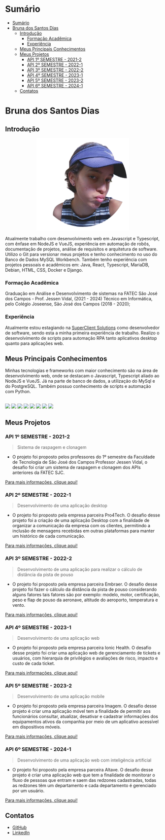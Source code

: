 # Sumário

- [Sumário](#sumário)
- [Bruna dos Santos Dias](#bruna-dos-santos-dias)
  - [Introdução](#introdução)
    - [Formação Acadêmica](#formação-acadêmica)
    - [Experiência](#experiência)
  - [Meus Principais Conhecimentos](#meus-principais-conhecimentos)
  - [Meus Projetos](#meus-projetos)
    - [API 1º SEMESTRE - 2021-2](#api-1º-semestre---2021-2)
    - [API 2º SEMESTRE - 2022-1](#api-2º-semestre---2022-1)
    - [API 3º SEMESTRE - 2022-2](#api-3º-semestre---2022-2)
    - [API 4º SEMESTRE - 2023-1](#api-4º-semestre---2023-1)
    - [API 5º SEMESTRE - 2023-2](#api-5º-semestre---2023-2)
    - [API 6º SEMESTRE - 2024-1](#api-6º-semestre---2024-1)
  - [Contatos](#contatos)

# Bruna dos Santos Dias

## Introdução

<div>
	<p align="center"><img src="/perfil.png" alt="Foto de perfil" class="center" width=300 ></p>
</div>

Atualmente trabalho com desenvolvimento web em Javascript e Typescript, com ênfase em NodeJS e VueJS, experiência em automação de robôs, documentação de projetos, análise de requisitos e arquitetura de software. Utilizo o Git para versionar meus projetos e tenho conhecimento no uso do Banco de Dados MySQL Workbench.
Também tenho experiência com projetos pessoais e acadêmicos em: Java, React, Typescript, MariaDB, Debian, HTML, CSS, Docker e Django.

### Formação Acadêmica

Graduação em Análise e Desenvolvimento de sistemas na FATEC São José dos Campos - Prof. Jessen Vidal, (2021 - 2024)
Técnico em Informática, pelo Colégio Joseense, São José dos Campos (2018 - 2020);

### Experiência

Atualmente estou estagiando na [SuperClient Solutions](https://superclient.com.br/) como desenvolvedor de software, sendo esta a minha primeira experiência de trabalho. Realizo o desenvolvimento de scripts para automação RPA tanto aplicativos desktop quanto para aplicações web.

## Meus Principais Conhecimentos

Minhas tecnologias e frameworks com maior conhecimento são na área de desenvolvimento web, onde se destacam o Javascript, Typescript aliado ao NodeJS e VueJS. Já na parte de banco de dados, a utilização do MySql e do PostgreSQL. Também possuo conhecimento de scripts e automação com Python.

<div style="display: inline_block"><br/>
    <img src="https://skillicons.dev/icons?i=js">
    <img src="https://skillicons.dev/icons?i=ts">
    <img src="https://skillicons.dev/icons?i=vue">
    <img src="https://skillicons.dev/icons?i=py">
    <img src="https://skillicons.dev/icons?i=react">
    <img src="https://skillicons.dev/icons?i=nodejs">
    <img src="https://skillicons.dev/icons?i=html">
    <img src="https://skillicons.dev/icons?i=css">
</div>

## Meus Projetos

### API 1º SEMESTRE - 2021-2

> Sistema de raspagem e clonagem

- O projeto foi proposto pelos professores do 1º semestre da Faculdade de Tecnologia de São José dos Campos Professor Jessen Vidal, o desafio foi criar um sistema de raspagem e clonagem dos APIs anteriores da FATEC SJC.

[Para mais informações, clique aqui!](https://github.com/brunadias3/PORTFOLIO-TG/blob/main/1-semestre/1-semestre.md)

### API 2º SEMESTRE - 2022-1

> Desenvolvimento de uma aplicação desktop

- O projeto foi proposto pela empresa parceira Pro4Tech. O desafio desse projeto foi a criação de uma aplicação Desktop com a finalidade de organizar a comunicação da empresa com os clientes, permitindo a inclusão de mensagens recebidas em outras plataformas para manter um histórico de cada comunicação.

[Para mais informações, clique aqui!](https://github.com/brunadias3/PORTFOLIO-TG/blob/main/2-semestre/2-semestre.md)

### API 3º SEMESTRE - 2022-2

> Desenvolvimento de uma aplicação para realizar o cálculo de distância da pista de pouso

- O projeto foi proposto pela empresa parceira Embraer. O desafio desse projeto foi fazer o cálculo da distância da pista de pouso considerando alguns fatores tais fatores são por exemplo: modelo, motor, certificação, peso e flap de pouso da aeronave, altitude do aeroporto, temperatura e vento.

[Para mais informações, clique aqui!](https://github.com/brunadias3/PORTFOLIO-TG/blob/main/3-semestre/3-semestre.md)


### API 4º SEMESTRE - 2023-1

> Desenvolvimento de uma aplicação web 

- O projeto foi proposto pela empresa parceira Ionic Health. O desafio desse projeto foi criar uma aplicação web de gerenciamento de tickets e usuários, com hierarquia de privilégios e avaliações de risco, impacto e custo de cada ticket.

[Para mais informações, clique aqui!](https://github.com/brunadias3/PORTFOLIO-TG/blob/main/4-semestre/4-semestre.md)

### API 5º SEMESTRE - 2023-2

> Desenvolvimento de uma aplicação mobile

- O projeto foi proposto pela empresa parceira Imagem. O desafio desse projeto é criar uma aplicação móvel tem a finalidade de permitir aos funcionários consultar, atualizar, desativar e cadastrar informações dos equipamentos ativos da companhia por meio de um aplicativo acessível em dispositivos móveis.

[Para mais informações, clique aqui!](https://github.com/brunadias3/PORTFOLIO-TG/blob/main/5-semestre/5-semestre.md)

### API 6º SEMESTRE - 2024-1

> Desenvolvimento de uma aplicação web com inteligência artificial

- O projeto foi proposto pela empresa parceira Altave. O desafio desse projeto é criar uma aplicação web que tem a finalidade de monitorar o fluxo de pessoas que entram e saem das redzones cadastradas, todas as redzones têm um departamento e cada departamento é gerenciado por um usuário.

[Para mais informações, clique aqui!](https://github.com/brunadias3/PORTFOLIO-TG/blob/main/6-semestre/6-semestre.md)

## Contatos

- [GitHub](https://github.com/brunadias3)
- [LinkedIn](https://www.linkedin.com/in/brunadias3/)
